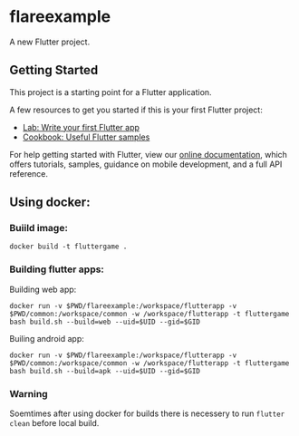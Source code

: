# flareexample

A new Flutter project.

## Getting Started

This project is a starting point for a Flutter application.

A few resources to get you started if this is your first Flutter project:

- [Lab: Write your first Flutter app](https://flutter.dev/docs/get-started/codelab)
- [Cookbook: Useful Flutter samples](https://flutter.dev/docs/cookbook)

For help getting started with Flutter, view our
[online documentation](https://flutter.dev/docs), which offers tutorials,
samples, guidance on mobile development, and a full API reference.


## Using docker:

### Buiild image:
```
docker build -t fluttergame . 
```


### Building flutter apps:

Building web app:
```
docker run -v $PWD/flareexample:/workspace/flutterapp -v $PWD/common:/workspace/common -w /workspace/flutterapp -t fluttergame bash build.sh --build=web --uid=$UID --gid=$GID
```

Builing android app:
```
docker run -v $PWD/flareexample:/workspace/flutterapp -v $PWD/common:/workspace/common -w /workspace/flutterapp -t fluttergame bash build.sh --build=apk --uid=$UID --gid=$GID
```

### Warning  
Soemtimes after using docker for builds there is necessery to run `flutter clean` before local build.


